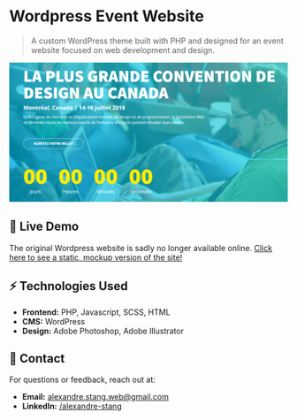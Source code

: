 # Wordpress Event Website

> A custom WordPress theme built with PHP and designed for an event website focused on web development and design.


![Home page](/og-image.png)

## 🚀 Live Demo

The original Wordpress website is sadly no longer available online. [Click here to see a static, mockup version of the site!](https://alexandrestang.github.io/2018_convention_web/)

## ⚡ Technologies Used

- **Frontend:** PHP, Javascript, SCSS, HTML
- **CMS:** WordPress
- **Design:** Adobe Photoshop, Adobe Illustrator

## 📩 Contact

For questions or feedback, reach out at:

- **Email:** alexandre.stang.web@gmail.com
- **LinkedIn:** [/alexandre-stang](https://www.linkedin.com/in/alexandre-stang-163208a7/)